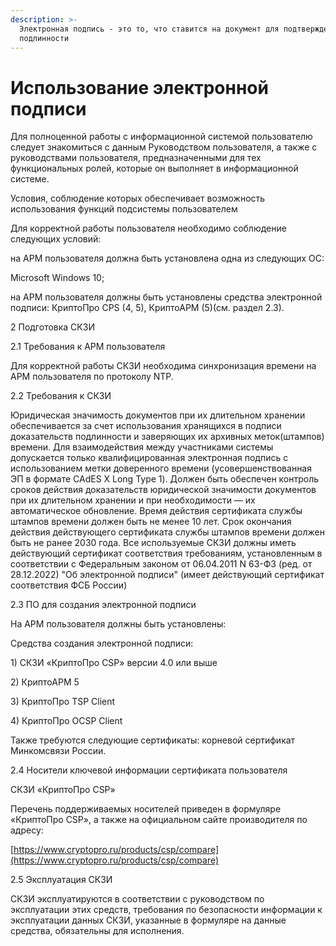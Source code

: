 ```yaml
---
description: >-
  Электронная подпись - это то, что ставится на документ для подтверждения
  подлинности
---
```


# Использование электронной подписи

Для полноценной работы с информационной системой пользователю следует знакомиться с данным Руководством пользователя, а также с руководствами пользователя, предназначенными для тех функциональных ролей, которые он выполняет в информационной системе.&#x20;

Условия, соблюдение которых обеспечивает возможность использования функций подсистемы пользователем

Для корректной работы пользователя необходимо соблюдение следующих условий:

&#x20;           на АРМ пользователя должна быть установлена одна из следующих ОС:

&#x20;           Microsoft Windows 10;

&#x20;           на АРМ пользователя должны быть установлены средства электронной подписи: КриптоПро CPS (4, 5), КриптоАРМ (5)(см. раздел 2.3).

2          Подготовка СКЗИ

2.1       Требования к АРМ пользователя

Для корректной работы СКЗИ необходима синхронизация времени на АРМ пользователя по протоколу NTP.

2.2       Требования к СКЗИ

Юридическая значимость документов при их длительном хранении обеспечивается за счет использования хранящихся в подписи доказательств подлинности и заверяющих их архивных меток(штампов) времени. Для взаимодействия между участниками системы допускается только квалифицированная электронная подпись с использованием метки доверенного времени (усовершенствованная ЭП в формате CAdES X Long Type 1). Должен быть обеспечен контроль сроков действия доказательств юридической значимости документов при их длительном хранении и при необходимости — их автоматическое обновление. Время действия сертификата службы штампов времени должен быть не менее 10 лет. Срок окончания действия действующего сертификата службы штампов времени должен быть не ранее 2030 года.  Все используемые СКЗИ должны иметь действующий сертификат соответствия требованиям, установленным в соответствии с Федеральным законом от 06.04.2011 N 63-ФЗ (ред. от 28.12.2022) "Об электронной подписи" (имеет действующий сертификат соответствия ФСБ России)

2.3       ПО для создания электронной подписи

На АРМ пользователя должны быть установлены:

Средства создания электронной подписи:

1\)        СКЗИ «КриптоПро CSP» версии 4.0 или выше

2\)        КриптоАРМ 5

3\)        КриптоПро TSP Client

4\)        КриптоПро OCSP Client

Также требуются следующие сертификаты: корневой сертификат Минкомсвязи России.

&#x20;

2.4       Носители ключевой информации сертификата пользователя

СКЗИ «КриптоПро CSP»

Перечень поддерживаемых носителей приведен в формуляре «КриптоПро CSP», а также на официальном сайте производителя по адресу:

[https://www.cryptopro.ru/products/csp/compare](https://www.cryptopro.ru/products/csp/compare)

2.5       Эксплуатация СКЗИ

СКЗИ эксплуатируются в соответствии с руководством по эксплуатации этих средств, требования по безопасности информации к эксплуатации данных СКЗИ, указанные в формуляре на данные средства, обязательны для исполнения.
